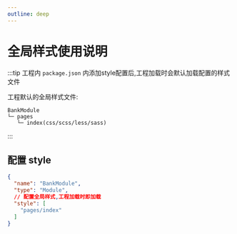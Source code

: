 ```yaml
---
outline: deep
---
```


# 全局样式使用说明

:::tip
  工程内 `package.json` 内添加style配置后,工程加载时会默认加载配置的样式文件

  工程默认的全局样式文件:
  ```
  BankModule
  └─ pages
     └─ index(css/scss/less/sass)
  ```
:::

## 配置 style
```json
{
  "name": "BankModule",
  "type": "Module",
  // 配置全局样式,工程加载时即加载
  "style": [
    "pages/index"
  ]
}
```
